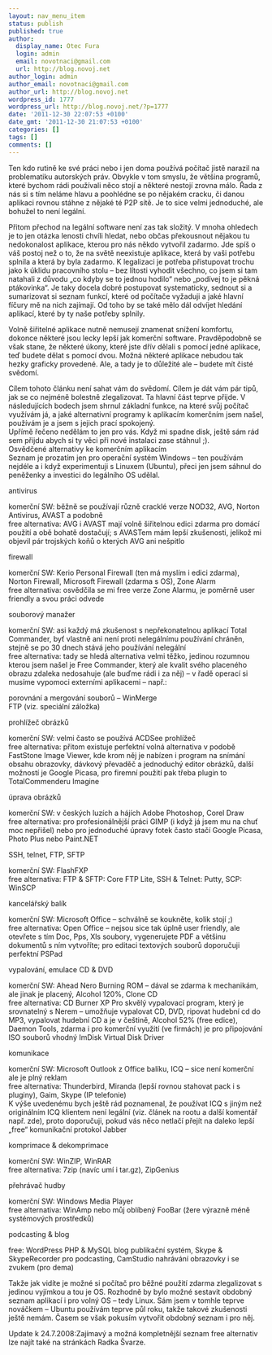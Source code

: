 ```yaml
---
layout: nav_menu_item
status: publish
published: true
author:
  display_name: Otec Fura
  login: admin
  email: novotnaci@gmail.com
  url: http://blog.novoj.net
author_login: admin
author_email: novotnaci@gmail.com
author_url: http://blog.novoj.net
wordpress_id: 1777
wordpress_url: http://blog.novoj.net/?p=1777
date: '2011-12-30 22:07:53 +0100'
date_gmt: '2011-12-30 21:07:53 +0100'
categories: []
tags: []
comments: []
---
```

<p>Ten kdo rutině ke své práci nebo i jen doma používá počítač jistě narazil na problematiku autorských práv. Obvykle v tom smyslu, že většina programů, které bychom rádi používali něco stojí a některé nestojí zrovna málo. Řada z nás si s tím neláme hlavu a poohlédne se po nějakém cracku, či danou aplikaci rovnou stáhne z nějaké té P2P sítě. Je to sice velmi jednoduché, ale bohužel to není legální.</p>
<p>Přitom přechod na legální software není zas tak složitý. V mnoha ohledech je to jen otázka lenosti chvíli hledat, nebo občas překousnout nějakou tu nedokonalost aplikace, kterou pro nás někdo vytvořil zadarmo. Jde spíš o váš postoj než o to, že na světě neexistuje aplikace, která by vaši potřebu splnila a která by byla zadarmo. K legalizaci je potřeba přistupovat trochu jako k úklidu pracovního stolu – bez lítosti vyhodit všechno, co jsem si tam natahali z důvodu „co kdyby se to jednou hodilo“ nebo „podívej to je pěkná ptákovinka“. Je taky docela dobré postupovat systematicky, sednout si a sumarizovat si seznam funkcí, které od počítače vyžaduji a jaké hlavní fíčury mě na nich zajímají. Od toho by se také mělo dál odvíjet hledání aplikací, které by ty naše potřeby splnily.</p>
<p>Volně šiřitelné aplikace nutně nemusejí znamenat snížení komfortu, dokonce některé jsou lecky lepší jak komerční software. Pravděpodobně se však stane, že některé úkony, které jste dřív dělali s pomocí jedné aplikace, teď budete dělat s pomocí dvou. Možná některé aplikace nebudou tak hezky graficky provedené. Ale, a tady je to důležité ale – budete mít čisté svědomí.</p>
<p>Cílem tohoto článku není sahat vám do svědomí. Cílem je dát vám pár tipů, jak se co nejméně bolestně zlegalizovat. Ta hlavní část teprve přijde. V následujících bodech jsem shrnul základní funkce, na které svůj počítač využívám já, a jaké alternativní programy k aplikacím komerčním jsem našel, používám je a jsem s jejich prací spokojený.<br />
Upřímě řečeno nedělám to jen pro vás. Když mi spadne disk, ještě sám rád sem přijdu abych si ty věci při nové instalaci zase stáhnul ;).<br />
Osvědčené alternativy ke komerčním aplikacím<br />
Seznam je prozatím jen pro operační systém Windows – ten používám nejdéle a i když experimentuji s Linuxem (Ubuntu), přeci jen jsem sáhnul do peněženky a investici do legálního OS udělal.</p>
<p>	antivirus</p>
<p>	komerční SW: běžně se používají různě cracklé verze NOD32, AVG, Norton Antivirus, AVAST a podobně<br />
	free alternativa: AVG i AVAST mají volně šiřitelnou edici zdarma pro domácí použití a obě bohatě dostačují; s AVASTem mám lepší zkušenosti, jelikož mi objevil pár trojských koňů o kterých AVG ani nešpitlo</p>
<p>	firewall</p>
<p>	komerční SW: Kerio Personal Firewall (ten má myslím i edici zdarma), Norton Firewall, Microsoft Firewall (zdarma s OS), Zone Alarm<br />
	free alternativa: osvědčila se mi free verze Zone Alarmu, je poměrně user friendly a svou práci odvede</p>
<p>	souborový manažer</p>
<p>	komerční SW: asi každý má zkušenost s nepřekonatelnou aplikací Total Commander, byť vlastně ani není proti nelegálnímu používání chráněn, stejně se po 30 dnech stává jeho používání nelegální<br />
	free alternativa: tady se hledá alternativa velmi těžko, jedinou rozumnou kterou jsem našel je Free Commander, který ale kvalit svého placeného obrazu zdaleka nedosahuje (ale buďme rádi i za něj) – v řadě operací si musíme vypomoci externími aplikacemi – např.:</p>
<p>	porovnání a mergování souborů – WinMerge<br />
	FTP (viz. speciální záložka)</p>
<p>	prohlížeč obrázků</p>
<p>	komerční SW: velmi často se používá ACDSee prohlížeč<br />
	free alternativa: přitom existuje perfektní volná alternativa v podobě FastStone Image Viewer, kde krom něj je nabízen i program na snímání obsahu obrazovky, dávkový převaděč a jednoduchý editor obrázků, další možností je Google Picasa, pro firemní použití pak třeba plugin to TotalCommenderu Imagine</p>
<p>	úprava obrázků</p>
<p>	komerční SW: v českých luzích a hájích Adobe Photoshop, Corel Draw<br />
	free alternativa: pro profesionálnější práci GIMP (i když já jsem mu na chuť moc nepřišel) nebo pro jednoduché úpravy fotek často stačí Google Picasa, Photo Plus nebo Paint.NET</p>
<p>	SSH, telnet, FTP, SFTP</p>
<p>	komerční SW: FlashFXP<br />
	free alternativa: FTP & SFTP: Core FTP Lite, SSH & Telnet: Putty, SCP: WinSCP</p>
<p>	kancelářský balík</p>
<p>	komerční SW: Microsoft Office – schválně se koukněte, kolik stojí ;)<br />
	free alternativa: Open Office – nejsou sice tak úplně user friendly, ale otevřete s tím Doc, Pps, Xls soubory, vygenerujete PDF a většinu dokumentů s ním vytvoříte; pro editaci textových souborů doporučuji perfektní PSPad</p>
<p>	vypalování, emulace CD & DVD</p>
<p>	komerční SW: Ahead Nero Burning ROM – dával se zdarma k mechanikám, ale jinak je placený, Alcohol 120%, Clone CD<br />
	free alternativa: CD Burner XP Pro skvělý vypalovací program, který je srovnatelný s Nerem – umožňuje vypalovat CD, DVD, ripovat hudební cd do MP3, vypalovat hudební CD a je v češtině, Alcohol 52% (free edice), Daemon Tools, zdarma i pro komerční využití (ve firmách) je pro připojování ISO souborů vhodný ImDisk Virtual Disk Driver</p>
<p>	komunikace</p>
<p>	komerční SW: Microsoft Outlook z Office balíku, ICQ – sice není komerční ale je plný reklam<br />
	free alternativa: Thunderbird, Miranda (lepší rovnou stahovat pack i s pluginy), Gaim, Skype (IP telefonie)<br />
        K výše uvedenému bych ještě rád poznamenal, že používat ICQ s jiným než originálním ICQ klientem není legální (viz. článek na rootu a další komentář např. zde), proto doporučuji, pokud vás něco netlačí přejít na  daleko lepší „free“ komunikační protokol Jabber</p>
<p>	komprimace & dekomprimace</p>
<p>	komerční SW: WinZIP, WinRAR<br />
	free alternativa: 7zip (navíc umí i tar.gz), ZipGenius</p>
<p>	přehrávač hudby</p>
<p>	komerční SW: Windows Media Player<br />
	free alternativa: WinAmp nebo můj oblíbený FooBar (žere výrazně méně systémových prostředků)</p>
<p>	podcasting & blog</p>
<p>	free: WordPress PHP & MySQL blog publikační systém, Skype & SkypeRecorder pro podcasting, CamStudio nahrávání obrazovky i se zvukem (pro dema)</p>
<p>Takže jak vidíte je možné si počítač pro běžné použití zdarma zlegalizovat s jedinou vyjímkou a tou je OS. Rozhodně by bylo možné sestavit obdobný seznam aplikací i pro volný OS – tedy Linux. Sám jsem v tomhle teprve nováčkem – Ubuntu používám teprve půl roku, takže takové zkušenosti ještě nemám. Časem se však pokusím vytvořit obdobný seznam i pro něj.</p>
<p>Update k 24.7.2008:Zajímavý a možná kompletnější seznam free alternativ lze najít také na stránkách Radka Švarze.</p>
